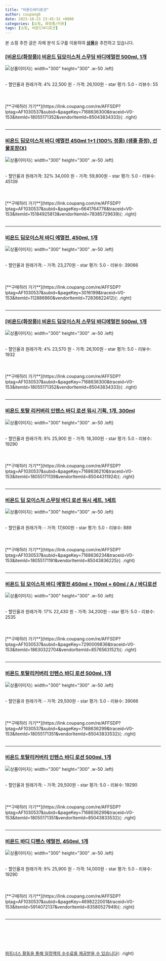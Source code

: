 ```yaml
---
title: "비욘드바디로션"
author: coupang6
date: 2023-10-23 23:45:32 +0800
categories: [쇼핑, 화장품/미용]
tags: [쇼핑, 비욘드바디로션]
---
```


본 쇼핑 추천 글은 자체 분석 도구를 이용하여 [**상품**](https://link.coupang.com/a/bao1ui)을 추천하고 있습니다.

### [[비욘드(화장품)] 비욘드 딥모이스처 스무딩 바디에멀전 500ml, 1개](https://link.coupang.com/re/AFFSDP?lptag=AF1030537&subid=&pageKey=7168636300&traceid=V0-153&itemId=18055171352&vendorItemId=85043834333)

![상품이미지](https://thumbnail9.coupangcdn.com/thumbnails/remote/230x230ex/image/vendor_inventory/2f60/b1b61b211f799247edca6212294ba12c449246f194748297d242aab4f0f5.jpg){: width="300" height="300" .w-50 .left}


<br>
- 할인율과 원래가격: 4%  22,500   원
- 가격: 26,100원
- star 평가: 5.0
- 리뷰수: 55
<br>
<br>
<br>
<br>
[**구매하러 가기**](https://link.coupang.com/re/AFFSDP?lptag=AF1030537&subid=&pageKey=7168636300&traceid=V0-153&itemId=18055171352&vendorItemId=85043834333){: .right}
<br>
<br>

---

### [비욘드 딥모이스처 바디 에멀전 450ml 1+1 (100% 정품) (샘플 증정), 선물포장(X)](https://link.coupang.com/re/AFFSDP?lptag=AF1030537&subid=&pageKey=6641764776&traceid=V0-153&itemId=15184925813&vendorItemId=78385729639)

![상품이미지](https://thumbnail9.coupangcdn.com/thumbnails/remote/230x230ex/image/vendor_inventory/162f/d3d6a41dd5fefef56b3db5863f9871e1606cc502a983967b1874f1767ad5.jpg){: width="300" height="300" .w-50 .left}


<br>
- 할인율과 원래가격: 32%  34,000   원
- 가격: 59,800원
- star 평가: 5.0
- 리뷰수: 45139
<br>
<br>
<br>
<br>
[**구매하러 가기**](https://link.coupang.com/re/AFFSDP?lptag=AF1030537&subid=&pageKey=6641764776&traceid=V0-153&itemId=15184925813&vendorItemId=78385729639){: .right}
<br>
<br>

---

### [비욘드 딥모이스처 바디 에멀전, 450ml, 1개](https://link.coupang.com/re/AFFSDP?lptag=AF1030537&subid=&pageKey=3016199&traceid=V0-153&itemId=112886860&vendorItemId=72836822412)

![상품이미지](https://thumbnail6.coupangcdn.com/thumbnails/remote/230x230ex/image/vendor_inventory/c231/7618856a529aa06bdee5cd4bf6ad8ac74a289a0b9e383f90f1d01a66ab2b.jpg){: width="300" height="300" .w-50 .left}


<br>
- 할인율과 원래가격: 
- 가격: 23,270원
- star 평가: 5.0
- 리뷰수: 39066
<br>
<br>
<br>
<br>
[**구매하러 가기**](https://link.coupang.com/re/AFFSDP?lptag=AF1030537&subid=&pageKey=3016199&traceid=V0-153&itemId=112886860&vendorItemId=72836822412){: .right}
<br>
<br>

---

### [[비욘드(화장품)] 비욘드 딥모이스처 스무딩 바디에멀전 500ml, 1개](https://link.coupang.com/re/AFFSDP?lptag=AF1030537&subid=&pageKey=7168636300&traceid=V0-153&itemId=18055171352&vendorItemId=85043834333)

![상품이미지](https://thumbnail9.coupangcdn.com/thumbnails/remote/230x230ex/image/vendor_inventory/2f60/b1b61b211f799247edca6212294ba12c449246f194748297d242aab4f0f5.jpg){: width="300" height="300" .w-50 .left}


<br>
- 할인율과 원래가격: 4%  23,570   원
- 가격: 26,100원
- star 평가: 5.0
- 리뷰수: 1932
<br>
<br>
<br>
<br>
[**구매하러 가기**](https://link.coupang.com/re/AFFSDP?lptag=AF1030537&subid=&pageKey=7168636300&traceid=V0-153&itemId=18055171352&vendorItemId=85043834333){: .right}
<br>
<br>

---

### [비욘드 토탈 리커버리 인텐스 바디 로션 워시 기획, 1개, 300ml](https://link.coupang.com/re/AFFSDP?lptag=AF1030537&subid=&pageKey=7168636210&traceid=V0-153&itemId=18055171139&vendorItemId=85044311924)

![상품이미지](https://thumbnail8.coupangcdn.com/thumbnails/remote/230x230ex/image/vendor_inventory/e38a/1b65cbad2f54814dc49afb10a6d9d5f124a9a9a1231848da08ab29c493df.jpg){: width="300" height="300" .w-50 .left}


<br>
- 할인율과 원래가격: 9%  25,900   원
- 가격: 18,300원
- star 평가: 5.0
- 리뷰수: 19290
<br>
<br>
<br>
<br>
[**구매하러 가기**](https://link.coupang.com/re/AFFSDP?lptag=AF1030537&subid=&pageKey=7168636210&traceid=V0-153&itemId=18055171139&vendorItemId=85044311924){: .right}
<br>
<br>

---

### [비욘드 딥 모이스처 스무딩 바디 로션 워시 세트, 1세트](https://link.coupang.com/re/AFFSDP?lptag=AF1030537&subid=&pageKey=7168636234&traceid=V0-153&itemId=18055171191&vendorItemId=85043836225)

![상품이미지](https://thumbnail6.coupangcdn.com/thumbnails/remote/230x230ex/image/vendor_inventory/f7ac/1174015698dac72ddaff2aae0c323156db7eb9e6e9f7ebdced6118535fec.jpg){: width="300" height="300" .w-50 .left}


<br>
- 할인율과 원래가격: 
- 가격: 17,600원
- star 평가: 5.0
- 리뷰수: 889
<br>
<br>
<br>
<br>
[**구매하러 가기**](https://link.coupang.com/re/AFFSDP?lptag=AF1030537&subid=&pageKey=7168636234&traceid=V0-153&itemId=18055171191&vendorItemId=85043836225){: .right}
<br>
<br>

---

### [비욘드 딥 모이스처 바디 에멀전 450ml + 110ml + 60ml / A / 바디로션](https://link.coupang.com/re/AFFSDP?lptag=AF1030537&subid=&pageKey=7290009836&traceid=V0-153&itemId=18630322704&vendorItemId=85765631521)

![상품이미지](https://thumbnail9.coupangcdn.com/thumbnails/remote/230x230ex/image/vendor_inventory/cb9b/40d7538c970406edc110476d173f8c603d0c336b8e2140cda9d52ec0adcd.jpg){: width="300" height="300" .w-50 .left}


<br>
- 할인율과 원래가격: 17%  22,430   원
- 가격: 34,200원
- star 평가: 5.0
- 리뷰수: 2535
<br>
<br>
<br>
<br>
[**구매하러 가기**](https://link.coupang.com/re/AFFSDP?lptag=AF1030537&subid=&pageKey=7290009836&traceid=V0-153&itemId=18630322704&vendorItemId=85765631521){: .right}
<br>
<br>

---

### [비욘드 토탈리커버리 인텐스 바디 로션 500ml, 1개](https://link.coupang.com/re/AFFSDP?lptag=AF1030537&subid=&pageKey=7168636299&traceid=V0-153&itemId=18055171351&vendorItemId=85043833532)

![상품이미지](https://thumbnail9.coupangcdn.com/thumbnails/remote/230x230ex/image/vendor_inventory/7cb0/5f503cdfaf5f8b919c646eba84d321462932defd8f8ce5044a0c670882d0.jpg){: width="300" height="300" .w-50 .left}


<br>
- 할인율과 원래가격: 
- 가격: 29,500원
- star 평가: 5.0
- 리뷰수: 39066
<br>
<br>
<br>
<br>
[**구매하러 가기**](https://link.coupang.com/re/AFFSDP?lptag=AF1030537&subid=&pageKey=7168636299&traceid=V0-153&itemId=18055171351&vendorItemId=85043833532){: .right}
<br>
<br>

---

### [비욘드 토탈리커버리 인텐스 바디 로션 500ml, 1개](https://link.coupang.com/re/AFFSDP?lptag=AF1030537&subid=&pageKey=7168636299&traceid=V0-153&itemId=18055171351&vendorItemId=85043833532)

![상품이미지](https://thumbnail9.coupangcdn.com/thumbnails/remote/230x230ex/image/vendor_inventory/7cb0/5f503cdfaf5f8b919c646eba84d321462932defd8f8ce5044a0c670882d0.jpg){: width="300" height="300" .w-50 .left}


<br>
- 할인율과 원래가격: 
- 가격: 29,500원
- star 평가: 5.0
- 리뷰수: 19290
<br>
<br>
<br>
<br>
[**구매하러 가기**](https://link.coupang.com/re/AFFSDP?lptag=AF1030537&subid=&pageKey=7168636299&traceid=V0-153&itemId=18055171351&vendorItemId=85043833532){: .right}
<br>
<br>

---

### [비욘드 바디 디펜스 에멀전, 450ml, 1개](https://link.coupang.com/re/AFFSDP?lptag=AF1030537&subid=&pageKey=4698222001&traceid=V0-153&itemId=5914072137&vendorItemId=83580527949)

![상품이미지](https://thumbnail9.coupangcdn.com/thumbnails/remote/230x230ex/image/vendor_inventory/59c9/0fd66bd5e4924474f5deade103e832234cce19ffb855c86c9619eb2c52ca.jpg){: width="300" height="300" .w-50 .left}


<br>
- 할인율과 원래가격: 9%  25,900   원
- 가격: 14,000원
- star 평가: 5.0
- 리뷰수: 19290
<br>
<br>
<br>
<br>
[**구매하러 가기**](https://link.coupang.com/re/AFFSDP?lptag=AF1030537&subid=&pageKey=4698222001&traceid=V0-153&itemId=5914072137&vendorItemId=83580527949){: .right}
<br>
<br>

---
<br><br><br><br><br> [파트너스 활동을 통해 일정액의 수수료를 제공받을 수 있습니다](https://link.coupang.com/a/bao1ui){: .right}